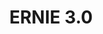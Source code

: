 ---
title: "ERNIE 3.0"
training-code-pretraining: c1
training-code-finetuning: c1
training-code-alignment: NA

training-data-pretraining: d1
training-data-sft: NA
training-data-alignment: NA

evaluation-code-general: c1
evaluation-code-safety: NA

evaluation-data-utility: NA
evaluation-data-safety: NA

deployment-code-inference: c1
deployment-data-weights: d1
---